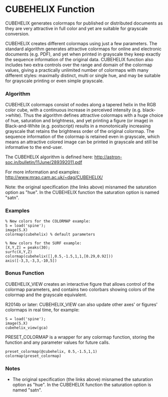 CUBEHELIX Function
==================

CUBEHELIX generates colormaps for published or distributed documents as they are very attractive in full color and yet are suitable for grayscale conversion.

CUBEHELIX creates different colormaps using just a few parameters. The standard algorithm generates attractive colormaps for online and electronic documents (e.g. PDF), and yet when printed in grayscale they keep exactly the sequence information of the original data. CUBEHELIX function also includes two extra controls over the range and domain of the colormap values, giving a practically unlimited number of colormaps with many different styles: maximally distinct, multi or single hue, and may be suitable for grayscale printing or even simple grayscale.

### Algorithm ###

CUBEHELIX colormaps consist of nodes along a tapered helix in the RGB color cube, with a continuous increase in perceived intensity (e.g. black->white). Thus the algorithm defines attractive colormaps with a huge choice of hue, saturation and brightness, and yet printing a figure (or image) in Black-and-White (e.g. postscript) results in a monotonically increasing grayscale that retains the brightness order of the original colormap. The sequence information of the colormap is retained even in grayscale, which means an attractive colored image can be printed in grayscale and still be informative to the end-user.

The CUBEHELIX algorithm is defined here: http://astron-soc.in/bulletin/11June/289392011.pdf

For more information and examples: http://www.mrao.cam.ac.uk/~dag/CUBEHELIX/

Note: the original specification (the links above) misnamed the saturation option as "hue". In the CUBEHELIX function the saturation option is named "satn".

### Examples ###

    % New colors for the COLORMAP example:
    S = load('spine');
    image(S.X)
    colormap(cubehelix) % default parameters
    
    % New colors for the SURF example:
    [X,Y,Z] = peaks(30);
    surfc(X,Y,Z)
    colormap(cubehelix([],0.5,-1.5,1,1,[0.29,0.92]))
    axis([-3,3,-3,3,-10,5])

### Bonus Function ###

CUBEHELIX_VIEW creates an interactive figure that allows control of the colormap parameters, and contains two colorbars showing colors of the colormap and the grayscale equivalent.

R2014b or later: CUBEHELIX_VIEW can also update other axes' or figures' colormaps in real time, for example:

    S = load('spine');
    image(S.X)
    cubehelix_view(gca)

PRESET_COLORMAP is a wrapper for any colormap function, storing the function and any parameter values for future calls.

    preset_colormap(@cubehelix, 0.5,-1.5,1,1)
    colormap(preset_colormap)

### Notes ###

* The original specification (the links above) misnamed the saturation option as "hue". In the CUBEHELIX function the saturation option is named "satn".